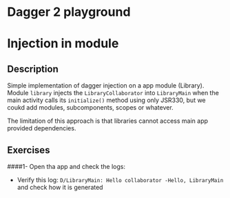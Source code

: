 Dagger 2 playground
================

# Injection in module

## Description

Simple implementation of dagger injection on a app module (Library).
Module `library` injects the `LibraryCollaborator` into `LibraryMain` when the main activity calls its `initialize()` method using only JSR330, but we coukd add modules, subcomponents, scopes or whatever.


The limitation of this approach is that libraries cannot access main app provided dependencies.

## Exercises

####1- Open tha app and check the logs: 
- Verify this log: `D/LibraryMain: Hello collaborator -Hello, LibraryMain` and check how it is generated


